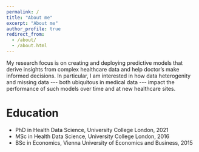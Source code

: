```yaml
---
permalink: /
title: "About me"
excerpt: "About me"
author_profile: true
redirect_from: 
  - /about/
  - /about.html
---
```


My research focus is on creating and deploying predictive models that derive insights from complex healthcare data and help doctor’s make informed decisions. In particular, I am interested in how data heterogenity and missing data --- both ubiquitous in medical data --- impact the performance of such models over time and at new healthcare sites. 

Education
======
* PhD in Health Data Science, University College London, 2021
* MSc in Health Data Science, University College London, 2016
* BSc in Economics, Vienna University of Economics and Business, 2015